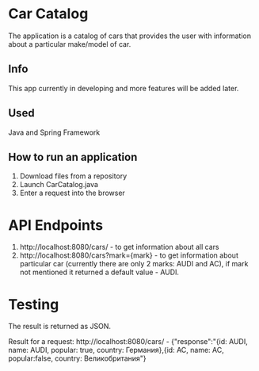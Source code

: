 #  Car Catalog
The application is a catalog of cars that provides the user with information about a particular make/model of car.
## Info
This app currently in developing and more features will be added later.
## Used
Java and Spring Framework
## How to run an application
1. Download files from a repository
2. Launch CarCatalog.java
3. Enter a request into the browser 
# API Endpoints
1. http://localhost:8080/cars/ - to get information about all cars
2. http://localhost:8080/cars?mark={mark} - to get information about particular car (currently there are only 2 marks: AUDI and AC), if mark not mentioned it returned a default value - AUDI.
# Testing
The result is returned as JSON.

Result for a request: http://localhost:8080/cars/  -  {"response":"{id: AUDI, name: AUDI, popular: true, country: Германия},{id: AC, name: AC, popular:false, country: Великобритания"}

